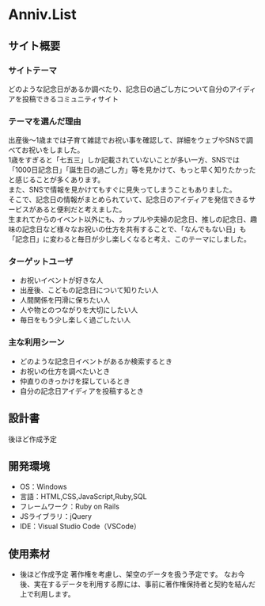 # Anniv.List

## サイト概要
### サイトテーマ
どのような記念日があるか調べたり、記念日の過ごし方について自分のアイディアを投稿できるコミュニティサイト
​
### テーマを選んだ理由
出産後～1歳までは子育て雑誌でお祝い事を確認して、詳細をウェブやSNSで調べてお祝いをしました。<br>
1歳をすぎると「七五三」しか記載されていないことが多い一方、SNSでは「1000日記念日」「誕生日の過ごし方」等を見かけて、もっと早く知りたかったと感じることが多くあります。<br>
また、SNSで情報を見かけてもすぐに見失ってしまうこともありました。<br>
そこで、記念日の情報がまとめられていて、記念日のアイディアを発信できるサービスがあると便利だと考えました。<br>
生まれてからのイベント以外にも、カップルや夫婦の記念日、推しの記念日、趣味の記念日など様々なお祝いの仕方を共有することで、「なんでもない日」も「記念日」に変わると毎日が少し楽しくなると考え、このテーマにしました。
​
### ターゲットユーザ
- お祝いイベントが好きな人
- 出産後、こどもの記念日について知りたい人
- 人間関係を円滑に保ちたい人
- 人や物とのつながりを大切にしたい人
- 毎日をもう少し楽しく過ごしたい人
​
### 主な利用シーン
- どのような記念日イベントがあるか検索するとき
- お祝いの仕方を調べたいとき
- 仲直りのきっかけを探しているとき
- 自分の記念日アイディアを投稿するとき
​
## 設計書
後ほど作成予定
​
## 開発環境
- OS：Windows
- 言語：HTML,CSS,JavaScript,Ruby,SQL
- フレームワーク：Ruby on Rails
- JSライブラリ：jQuery
- IDE：Visual Studio Code（VSCode）
​
## 使用素材
- 後ほど作成予定
著作権を考慮し、架空のデータを扱う予定です。
なお今後、実在するデータを利用する際には、事前に著作権保持者と契約を結んだ上で利用します。